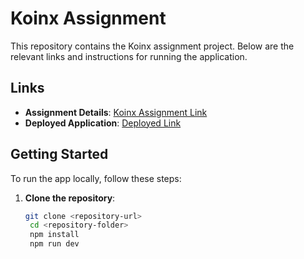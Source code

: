 # Koinx Assignment

This repository contains the Koinx assignment project. Below are the relevant links and instructions for running the application.

## Links
- **Assignment Details**: [Koinx Assignment Link](https://koinx.notion.site/KoinX-Frontend-Intern-Assignment-8d58a764615d445087b666bf0f6daf4a)
- **Deployed Application**: [Deployed Link](https://mithlesh8359.vercel.app/)

## Getting Started

To run the app locally, follow these steps:

1. **Clone the repository**:
   ```bash
   git clone <repository-url>
    cd <repository-folder>
    npm install
    npm run dev

